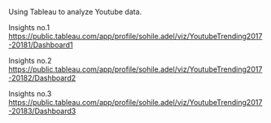 Using Tableau to analyze Youtube data.

Insights no.1 https://public.tableau.com/app/profile/sohile.adel/viz/YoutubeTrending2017-20181/Dashboard1

Insights no.2 https://public.tableau.com/app/profile/sohile.adel/viz/YoutubeTrending2017-20182/Dashboard2

Insights no.3 https://public.tableau.com/app/profile/sohile.adel/viz/YoutubeTrending2017-20183/Dashboard3
